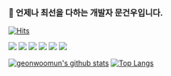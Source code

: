### :running: 언제나 최선을 다하는 개발자 문건우입니다.   

[![Hits](https://hits.seeyoufarm.com/api/count/incr/badge.svg?url=https%3A%2F%2Fgithub.com%2Fgeonwoomun&count_bg=%23156EEC&title_bg=%23B965F8&icon=react.svg&icon_color=%2393BAF6&title=%EB%B0%A9%EB%AC%B8%EC%9E%90%EC%88%98&edge_flat=false)](https://hits.seeyoufarm.com)

<p>
  <img src="https://img.shields.io/badge/javascript-ES6+-yellow?logo=javascript"/>
  <img src="https://img.shields.io/badge/typescript-4.0.0+-blue?logo=typescript"/>
  <img src="https://img.shields.io/badge/react-17.0.1-1cf?logo=react"/>
  <img src="https://img.shields.io/badge/redux-4.0.5-purple?logo=redux"/>
  <img src="https://img.shields.io/badge/node.js-v14+-green?logo=node.js"/>
  <img src="https://img.shields.io/badge/mysql-v5.7.32-blue?logo=mysql"/>
</p>

  [![geonwoomun's github stats](https://github-readme-stats.vercel.app/api?username=geonwoomun&show_icons=true&theme=cobalt)](https://github.com/geonwoomun/github-readme-stats)
  [![Top Langs](https://github-readme-stats.vercel.app/api/top-langs/?username=geonwoomun&langs_count=5)](https://github.com/geonwoomun/github-readme-stats)





